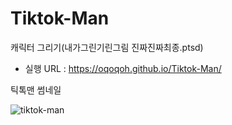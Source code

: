 # Tiktok-Man
캐릭터 그리기(내가그린기린그림 진짜진짜최종.ptsd)

* 실행 URL : https://oqoqoh.github.io/Tiktok-Man/

틱톡맨 썸네일


![tiktok-man](https://github.com/oqoqoh/Tiktok-Man/assets/87490781/ddcfe405-aa66-4089-b32a-52c62d323ed4)
